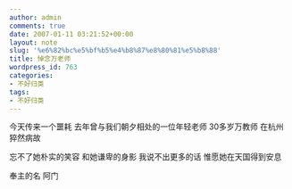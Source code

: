 ```yaml
---
author: admin
comments: true
date: 2007-01-11 03:21:52+00:00
layout: note
slug: '%e6%82%bc%e5%bf%b5%e4%b8%87%e8%80%81%e5%b8%88'
title: 悼念万老师
wordpress_id: 763
categories:
- 不好归类
tags:
- 不好归类
---
```


今天传来一个噩耗
去年曾与我们朝夕相处的一位年轻老师
30多岁万教师
在杭州猝然病故

忘不了她朴实的笑容
和她谦卑的身影
我说不出更多的话
惟愿她在天国得到安息

奉主的名
阿门
